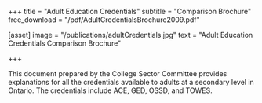 +++
title = "Adult Education Credentials"
subtitle = "Comparison Brochure"
free_download = "/pdf/AdultCredentialsBrochure2009.pdf"

[asset]
  image = "/publications/adultCredentials.jpg"
  text = "Adult Education Credentials Comparison Brochure"
  

+++

This document prepared by the College Sector Committee provides explanations for all the credentials available to adults at a secondary level in Ontario. The credentials include ACE, GED, OSSD, and TOWES.